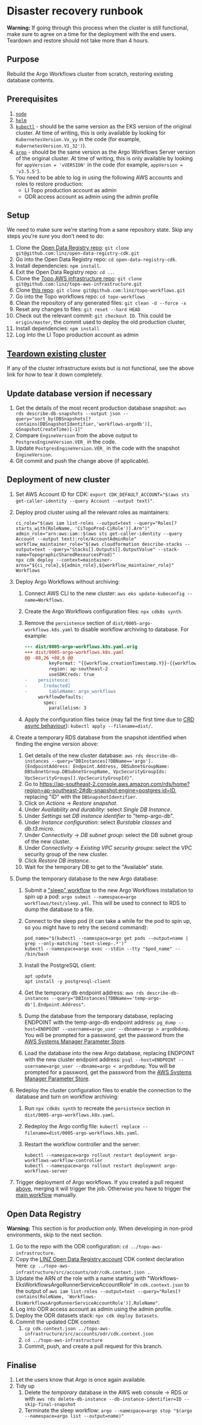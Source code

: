 # Disaster recovery runbook

**Warning:** If going through this process when the cluster is still functional, make sure to agree on a time for the deployment with the end users. Teardown and restore should not take more than 4 hours.

## Purpose

Rebuild the Argo Workflows cluster from scratch, restoring existing database contents.

## Prerequisites

1. [`node`](https://nodejs.org/)
2. [`helm`](https://helm.sh/docs/intro/install/)
3. [`kubectl`](https://kubernetes.io/docs/tasks/tools/install-kubectl-linux/) - should be the same version as the EKS version of the original cluster. At time of writing, this is only available by looking for `KubernetesVersion.Vx_yy` in the code (for example, `KubernetesVersion.V1_32')`).
4. [`argo`](https://github.com/argoproj/argo-workflows/releases/) - should be the same version as the Argo Workflows Server version of the original cluster. At time of writing, this is only available by looking for `appVersion = 'vVERSION'` in the code (for example, `appVersion = 'v3.5.5'`).
5. You need to be able to log in using the following AWS accounts and roles to restore production:
   - LI Topo production account as admin
   - ODR access account as admin using the admin profile

## Setup

We need to make sure we're starting from a sane repository state. Skip any steps you're _sure_ you don't need to do:

1. Clone the [Open Data Registry repo](https://github.com/linz/open-data-registry-cdk/): `git clone git@github.com:linz/open-data-registry-cdk.git`
2. Go into the Open Data Registry repo: `cd open-data-registry-cdk`.
3. Install dependencies: `npm install`.
4. Exit the Open Data Registry repo: `cd ..`.
5. Clone the [Topo AWS infrastructure repo](https://github.com/linz/topo-aws-infrastructure/): `git clone git@github.com:linz/topo-aws-infrastructure.git`
6. Clone [this repo](https://github.com/linz/topo-workflows/): `git clone git@github.com:linz/topo-workflows.git`
7. Go into the Topo workflows repo: `cd topo-workflows`
8. Clean the repository of any generated files: `git clean -d --force -x`
9. Reset any changes to files: `git reset --hard HEAD`
10. Check out the relevant commit: `git checkout ID`. This could be `origin/master`, the commit used to deploy the old production cluster,
11. Install dependencies: `npm install`
12. Log into the LI Topo production account as admin

## [Teardown existing cluster](./destroy.md)

If any of the cluster infrastructure exists but is not functional, see the above link for how to tear it down completely.

## Update database version if necessary

1. Get the details of the most recent production database snapshot: `aws rds describe-db-snapshots --output json --query="sort_by(DBSnapshots[?contains(DBSnapshotIdentifier,'workflows-argodb')], &SnapshotCreateTime)[-1]"`
2. Compare `EngineVersion` from the above output to `PostgresEngineVersion.VER_` in the code.
3. Update `PostgresEngineVersion.VER_` in the code with the snapshot `EngineVersion`.
4. Git commit and push the change above (if applicable).

## Deployment of new cluster

1. Set AWS Account ID for CDK: `export CDK_DEFAULT_ACCOUNT="$(aws sts get-caller-identity --query Account --output text)"`.
2. Deploy prod cluster using all the relevant roles as maintainers:

   ```
   ci_role="$(aws iam list-roles --output=text --query="Roles[?starts_with(RoleName, 'CiTopoProd-CiRole')].Arn")"
   admin_role="arn:aws:iam::$(aws sts get-caller-identity --query Account --output text):role/AccountAdminRole"
   workflow_maintainer_role="$(aws cloudformation describe-stacks --output=text --query="Stacks[].Outputs[].OutputValue" --stack-name=TopographicSharedResourcesProd)"
   npx cdk deploy --context=maintainer-arns="${ci_role},${admin_role},${workflow_maintainer_role}" Workflows
   ```

3. Deploy Argo Workflows without archiving:

   1. Connect AWS CLI to the new cluster: `aws eks update-kubeconfig --name=Workflows`.
   2. Create the Argo Workflows configuration files: `npx cdk8s synth`.
   3. Remove the `persistence` section of `dist/0005-argo-workflows.k8s.yaml` to disable workflow archiving to database. For example:

      ```patch
      --- dist/0005-argo-workflows.k8s.yaml.orig
      +++ dist/0005-argo-workflows.k8s.yaml
      @@ -88,26 +88,6 @@
               keyFormat: "{{workflow.creationTimestamp.Y}}-{{workflow.creationTimestamp.m}}/{{workflow.creationTimestamp.d}}-{{workflow.name}}/{{pod.name}}"
               region: ap-southeast-2
               useSDKCreds: true
      -    persistence:
      -      [redacted]
      -        tableName: argo_workflows
           workflowDefaults:
             spec:
               parallelism: 3
      ```

   4. Apply the configuration files twice (may fail the first time due to [CRD async behaviour](initial.deployment.md#custom-resource-definitions)): `kubectl apply --filename=dist/`.

4. Create a temporary RDS database from the snapshot identified when finding the engine version above:
   1. Get details of the new cluster database: `aws rds describe-db-instances --query="DBInstances[?DBName=='argo'].{EndpointAddress: Endpoint.Address, DBSubnetGroupName: DBSubnetGroup.DBSubnetGroupName, VpcSecurityGroupIds: VpcSecurityGroups[].VpcSecurityGroupId}"`.
   2. Go to https://ap-southeast-2.console.aws.amazon.com/rds/home?region=ap-southeast-2#db-snapshot:engine=postgres;id=ID, replacing "ID" with the `DBSnapshotIdentifier`.
   3. Click on _Actions_ → _Restore snapshot_.
   4. Under _Availability and durability_: select _Single DB Instance_.
   5. Under _Settings_ set _DB instance identifier_ to "temp-argo-db".
   6. Under _Instance configuration_: select _Burstable classes_ and _db.t3.micro_.
   7. Under _Connectivity_ → _DB subnet group_: select the DB subnet group of the new cluster.
   8. Under _Connectivity_ → _Existing VPC security groups_: select the VPC security group of the new cluster.
   9. Click _Restore DB instance_.
   10. Wait for the temporary DB to get to the "Available" state.
5. Dump the temporary database to the new Argo database:

   1. Submit a ["sleep" workflow](../../workflows/test/sleep.yml) to the new Argo Workflows installation to spin up a pod:
      `argo submit --namespace=argo workflows/test/sleep.yml`. This will be used to connect to RDS to dump the database to a file.
   2. Connect to the sleep pod (it can take a while for the pod to spin up, so you might have to retry the second command):

      ```
      pod_name="$(kubectl --namespace=argo get pods --output=name | grep --only-matching 'test-sleep-.*')"
      kubectl --namespace=argo exec --stdin --tty "$pod_name" -- /bin/bash
      ```

   3. Install the PostgreSQL client:

      ```
      apt update
      apt install -y postgresql-client
      ```

   4. Get the temporary db endpoint address: `aws rds describe-db-instances --query="DBInstances[?DBName=='temp-argo-db'].Endpoint.Address"`.
   5. Dump the database from the temporary database, replacing ENDPOINT with the temp-argo-db endpoint address: `pg_dump --host=ENDPOINT --username=argo_user --dbname=argo > argodbdump`.
      You will be prompted for a password, get the password from the [AWS Systems Manager Parameter Store](https://ap-southeast-2.console.aws.amazon.com/systems-manager/parameters/%252Feks%252Fargo%252Fpostgres%252Fpassword/description?region=ap-southeast-2&tab=Table).
   6. Load the database into the new Argo database, replacing ENDPOINT with the new cluster endpoint address:
      `psql --host=ENDPOINT --username=argo_user --dbname=argo < argodbdump`.
      You will be prompted for a password, get the password from the [AWS Systems Manager Parameter Store](https://ap-southeast-2.console.aws.amazon.com/systems-manager/parameters/%252Feks%252Fargo%252Fpostgres%252Fpassword/description?region=ap-southeast-2&tab=Table).

6. Redeploy the cluster configuration files to enable the connection to the database and turn on workflow archiving:

   1. Run `npx cdk8s synth` to recreate the `persistence` section in `dist/0005-argo-workflows.k8s.yaml`.
   2. Redeploy the Argo config file: `kubectl replace --filename=dist/0005-argo-workflows.k8s.yaml`.
   3. Restart the workflow controller and the server:

      ```
      kubectl --namespace=argo rollout restart deployment argo-workflows-workflow-controller
      kubectl --namespace=argo rollout restart deployment argo-workflows-server
      ```

7. Trigger deployment of Argo workflows. If you created a pull request [above](#update-database-version-if-necessary), merging it will trigger the job. Otherwise you have to trigger the [main workflow](https://github.com/linz/topo-workflows/actions/workflows/main.yml) manually.

## Open Data Registry

**Warning:** This section is for _production only._ When developing in non-prod environments, skip to the next section.

1. Go to the repo with the ODR configuration: `cd ../topo-aws-infrastructure`.
2. Copy the [LINZ Open Data Registry account](https://github.com/linz/topo-aws-infrastructure/blob/master/src/accounts/odr/README.md) CDK context declaration here: `cp ../topo-aws-infrastructure/src/accounts/odr/cdk.context.json .`.
3. Update the ARN of the role with a name starting with "Workflows-EksWorkflowsArgoRunnerServiceAccountRole" in `cdk.context.json` to the output of `aws iam list-roles --output=text --query="Roles[?contains(RoleName, 'Workflows-EksWorkflowsArgoRunnerServiceAccountRole')].RoleName"`.
4. Log into ODR access account as admin using the admin profile.
5. Deploy the ODR datasets stack: `npx cdk deploy Datasets`.
6. Commit the updated CDK context:
   1. `cp cdk.context.json ../topo-aws-infrastructure/src/accounts/odr/cdk.context.json`
   2. `cd ../topo-aws-infrastructure`
   3. Commit, push, and create a pull request for this branch.

## Finalise

1. Let the users know that Argo is once again available.
2. Tidy up
   1. Delete the _temporary_ database in the AWS web console → RDS or with `aws rds delete-db-instance --db-instance-identifier=ID --skip-final-snapshot`
   2. Terminate the sleep workflow: `argo --namespace=argo stop "$(argo --namespace=argo list --output=name)"`
